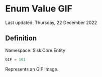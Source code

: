 # Enum Value GIF
Last updated: Thursday, 22 December 2022

## Definition
Namespace: Sisk.Core.Entity

```csharp
GIF = 101
```

Represents an GIF image.

